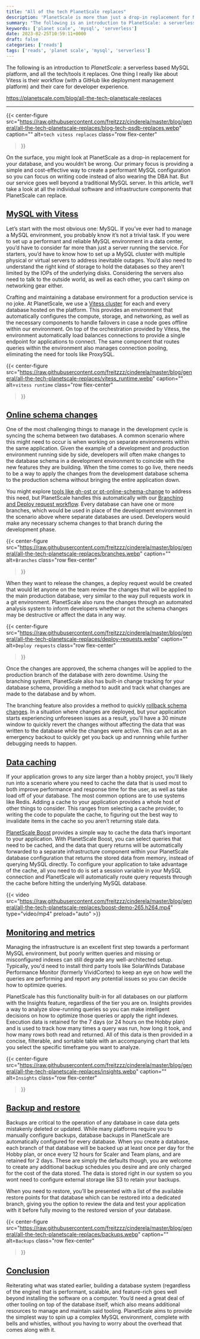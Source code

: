 ```yaml
---
title: "All of the tech PlanetScale replaces"
description: 'PlanetScale is more than just a drop-in replacement for MySQL. Learn about everything PlanetScale can do for you.'
summary: "The following is an introduction to PlanetScale: a serverless based MySQL platform, and all the tech the platform replaces. One thing I really like about Vitess is their workflow with a GitHub like deployment management platform and their care for developer experience."
keywords: ['planet scale', 'mysql', 'serverless']
date: 2023-02-25T10:59:11+0000
draft: false
categories: ['reads']
tags: ['reads', 'planet scale', 'mysql', 'serverless']
---
```


The following is an introduction to *PlanetScale*: a serverless based MySQL platform, and all the tech/tools it replaces. One thing I really like about Vitess is their workflow (with a GitHub like deployment management platform) and their care for developer experience.

https://planetscale.com/blog/all-the-tech-planetscale-replaces

---

{{< center-figure
    src="https://raw.githubusercontent.com/freitzzz/cinderela/master/blog/general/all-the-tech-planetscale-replaces/blog-tech-psdb-replaces.webp"
    caption=""
    alt=`tech vitess replaces`
    class="row flex-center"
>}}

On the surface, you might look at PlanetScale as a drop-in replacement for your database, and you wouldn’t be wrong. Our primary focus is providing a simple and cost-effective way to create a performant MySQL configuration so you can focus on writing code instead of also wearing the DBA hat. But our service goes well beyond a traditional MySQL server. In this article, we’ll take a look at all the individual software and infrastructure components that PlanetScale can replace.

[MySQL with Vitess](#mysql-with-vitess)
----------------------------------------

Let’s start with the most obvious one: MySQL. If you’ve ever had to manage a MySQL environment, you probably know it’s not a trivial task. If you were to set up a performant and reliable MySQL environment in a data center, you’d have to consider far more than just a server running the service. For starters, you’d have to know how to set up a MySQL cluster with multiple physical or virtual servers to address inevitable outages. You’d also need to understand the right kind of storage to hold the databases so they aren’t limited by the IOPs of the underlying disks. Considering the servers also need to talk to the outside world, as well as each other, you can’t skimp on networking gear either.

Crafting and maintaining a database environment for a production service is no joke. At PlanetScale, we use a [Vitess cluster](/blog/vitess-for-the-rest-of-us) for each and every database hosted on the platform. This provides an environment that automatically configures the compute, storage, and networking, as well as the necessary components to handle failovers in case a node goes offline within our environment. On top of the orchestration provided by Vitess, the environment automatically load balances connections to provide a single endpoint for applications to connect. The same component that routes queries within the environment also manages connection pooling, eliminating the need for tools like ProxySQL.

{{< center-figure
    src="https://raw.githubusercontent.com/freitzzz/cinderela/master/blog/general/all-the-tech-planetscale-replaces/vitess_runtime.webp"
    caption=""
    alt=`vitess runtime`
    class="row flex-center"
>}}

[Online schema changes](#online-schema-changes)
------------------------------------------------

One of the most challenging things to manage in the development cycle is syncing the schema between two databases. A common scenario where this might need to occur is when working on separate environments within the same application. Given the example of a development and production environment running side by side, developers will often make changes to the database schema in a development environment to coincide with the new features they are building. When the time comes to go live, there needs to be a way to apply the changes from the development database schema to the production schema without bringing the entire application down.

You might explore [tools like gh-ost or pt-online-schema-change](/docs/learn/online-schema-change-tools-comparison) to address this need, but PlanetScale handles this automatically with our [Branching and Deploy request workflow](/docs/concepts/planetscale-workflow). Every database can have one or more branches, which would be used in place of the development environment in the scenario above where separate databases are used. Developers would make any necessary schema changes to that branch during the development phase.

{{< center-figure
    src="https://raw.githubusercontent.com/freitzzz/cinderela/master/blog/general/all-the-tech-planetscale-replaces/branches.webp"
    caption=""
    alt=`Branches`
    class="row flex-center"
>}}

When they want to release the changes, a deploy request would be created that would let anyone on the team review the changes that will be applied to the main production database, very similar to the way pull requests work in a git environment. PlanetScale also runs the changes through an automated analysis system to inform developers whether or not the schema changes may be destructive or affect the data in any way.

{{< center-figure
    src="https://raw.githubusercontent.com/freitzzz/cinderela/master/blog/general/all-the-tech-planetscale-replaces/deploy-requests.webp"
    caption=""
    alt=`Deploy requests`
    class="row flex-center"
>}}

Once the changes are approved, the schema changes will be applied to the production branch of the database with zero downtime. Using the branching system, PlanetScale also has built-in change tracking for your database schema, providing a method to audit and track what changes are made to the database and by whom.

The branching feature also provides a method to quickly [rollback schema changes](/docs/concepts/deploy-requests#revert-a-schema-change). In a situation where changes are deployed, but your application starts experiencing unforeseen issues as a result, you'll have a 30 minute window to quickly revert the changes without affecting the data that was written to the database while the changes were active. This can act as an emergency backout to quickly get you back up and runnning while further debugging needs to happen.

[Data caching](#data-caching)
------------------------------

If your application grows to any size larger than a hobby project, you’ll likely run into a scenario where you need to cache the data that is used most to both improve performance and response time for the user, as well as take load off of your database. The most common options are to use systems like Redis. Adding a cache to your application provides a whole host of other things to consider. This ranges from selecting a cache provider, to writing the code to populate the cache, to figuring out the best way to invalidate items in the cache so you aren’t returning stale data.

[PlanetScale Boost](/docs/concepts/query-caching-with-planetscale-boost) provides a simple way to cache the data that’s important to your application. With PlanetScale Boost, you can select queries that need to be cached, and the data that query returns will be automatically forwarded to a separate infrastructure component within your PlanetScale database configuration that returns the stored data from memory, instead of querying MySQL directly. To configure your application to take advantage of the cache, all you need to do is set a session variable in your MySQL connection and PlanetScale will automatically route query requests through the cache before hitting the underlying MySQL database.

{{< video src="https://raw.githubusercontent.com/freitzzz/cinderela/master/blog/general/all-the-tech-planetscale-replaces/boost-demo-265.h264.mp4" type="video/mp4" preload="auto" >}}

[Monitoring and metrics](#monitoring-and-metrics)
--------------------------------------------------

Managing the infrastructure is an excellent first step towards a performant MySQL environment, but poorly written queries and missing or misconfigured indexes can still degrade any well-architected setup. Typically, you'd need to install third party tools like SolarWinds Database Performance Monitor (formerly VividCortex) to keep an eye on how well the queries are performing and report any potential issues so you can decide how to optimize queries.

PlanetScale has this functionality built-in for all databases on our platform with the Insights feature, regardless of the tier you are on. Insights provides a way to analyze slow-running queries so you can make intelligent decisions on how to optimize those queries or apply the right indexes. Execution data is retained for the 7 days (or 24 hours on the Hobby plan) and is used to track how many times a query was run, how long it took, and how many rows both read and returned. All of this data is then provided in a concise, filterable, and sortable table with an accompanying chart that lets you select the specific timeframe you want to analyze.

{{< center-figure
    src="https://raw.githubusercontent.com/freitzzz/cinderela/master/blog/general/all-the-tech-planetscale-replaces/insights.webp"
    caption=""
    alt=`Insights`
    class="row flex-center"
>}}

[Backup and restore](#backup-and-restore)
------------------------------------------

Backups are critical to the operation of any database in case data gets mistakenly deleted or updated. While many platforms require you to manually configure backups, database backups in PlanetScale are automatically configured for every database. When you create a database, each branch of that database will be backed up at least once per day for the Hobby plan, or once every 12 hours for Scaler and Team plans, and are retained for 2 days. These are simply the defaults though, you are welcome to create any additional backup schedules you desire and are only charged for the cost of the data stored. The data is stored right in our system so you wont need to configure external storage like S3 to retain your backups.

When you need to restore, you’ll be presented with a list of the available restore points for that database which can be restored into a dedicated branch, giving you the option to review the data and test your application with it before fully moving to the restored version of your database.

{{< center-figure
    src="https://raw.githubusercontent.com/freitzzz/cinderela/master/blog/general/all-the-tech-planetscale-replaces/backups.webp"
    caption=""
    alt=`Backups`
    class="row flex-center"
>}}

[Conclusion](#conclusion)
--------------------------

Reiterating what was stated earlier, building a database system (regardless of the engine) that is performant, scalable, and feature-rich goes well beyond installing the software on a computer. You’d need a great deal of other tooling on top of the database itself, which also means additional resources to manage and maintain said tooling. PlanetScale aims to provide the simplest way to spin up a complex MySQL environment, complete with bells and whistles, without you having to worry about the overhead that comes along with it.